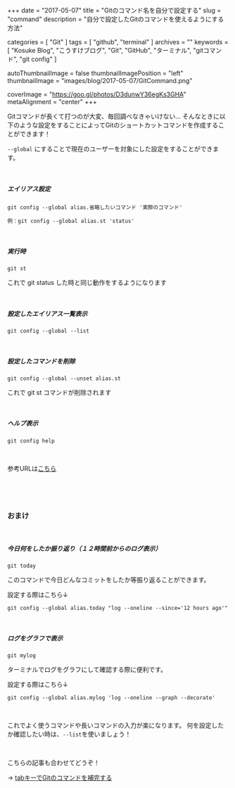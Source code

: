 +++
date = "2017-05-07"
title = "Gitのコマンド名を自分で設定する"
slug = "command"
description = "自分で設定したGitのコマンドを使えるようにする方法"

categories = [
	"Git"
]
tags = [
	"github",
	"terminal"
]
archives = ""
keywords = [
	"Kosuke Blog",
	"こうすけブログ",
	"Git",
	"GitHub",
	"ターミナル",
	"gitコマンド",
	"git config"
]

autoThumbnailImage = false
thumbnailImagePosition = "left"
thumbnailImage = "images/blog/2017-05-07/GitCommand.png"

coverImage = "https://goo.gl/photos/D3dunwY36egKs3GHA"
metaAlignment = "center"
+++


Gitコマンドが長くて打つのが大変、毎回調べなきゃいけない... そんなときに以下のような設定をすることによってGitのショートカットコマンドを作成することができます！

`--global` にすることで現在のユーザーを対象にした設定をすることができます。

<br>

##### エイリアス設定

```
git config --global alias.省略したいコマンド '実際のコマンド'
```

```
例：git config --global alias.st 'status'
```

<br>

##### 実行時

```
git st
```

これで git status した時と同じ動作をするようになります

<br>

##### 設定したエイリアス一覧表示

```
git config --global --list
```

<br>

##### 設定したコマンドを削除

```
git config --global --unset alias.st
```

これで  git st コマンドが削除されます

<br>

##### ヘルプ表示

```
git config help
```

<br>

参考URLは[こちら](https://git-scm.com/book/en/v2/Git-Basics-Git-Aliases)

<br>

<script async src="//pagead2.googlesyndication.com/pagead/js/adsbygoogle.js"></script>
<!-- BlogAdsense_Middle -->
<ins class="adsbygoogle"
     style="display:block"
     data-ad-client="ca-pub-9828180917254396"
     data-ad-slot="2239399852"
     data-ad-format="auto"></ins>
<script>
(adsbygoogle = window.adsbygoogle || []).push({});
</script>

<br>

### おまけ

<br>

##### 今日何をしたか振り返り（１２時間前からのログ表示）

```
git today
```

このコマンドで今日どんなコミットをしたか等振り返ることができます。

設定する際はこちら↓
```
git config --global alias.today "log --oneline --since='12 hours ago'"
```

<br>

##### ログをグラフで表示

```
git mylog
```

ターミナルでログをグラフにして確認する際に便利です。

設定する際はこちら↓

```
git config --global alias.mylog 'log --oneline --graph --decorate'
```

<br>

これでよく使うコマンドや長いコマンドの入力が楽になります。
何を設定したか確認したい時は、`--list`を使いましょう！

<br>

こちらの記事も合わせてどうぞ！

→ [tabキーでGitのコマンドを補完する](https://kosukeblog.com/2017/04/completion/)

<br>

<script async src="//pagead2.googlesyndication.com/pagead/js/adsbygoogle.js"></script>
<!-- BlogAdsense_Bottom -->
<ins class="adsbygoogle"
     style="display:block"
     data-ad-client="ca-pub-9828180917254396"
     data-ad-slot="9212002313"
     data-ad-format="auto"></ins>
<script>
(adsbygoogle = window.adsbygoogle || []).push({});
</script>